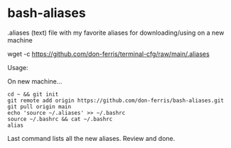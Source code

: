 # bash-aliases
.aliases (text) file with my favorite aliases for downloading/using on a new machine

wget -c https://github.com/don-ferris/terminal-cfg/raw/main/.aliases

Usage:

On new machine...
```
cd ~ && git init
git remote add origin https://github.com/don-ferris/bash-aliases.git
git pull origin main
echo 'source ~/.aliases' >> ~/.bashrc
source ~/.bashrc && cat ~/.bashrc
alias
```
Last command lists all the new aliases. Review and done.
